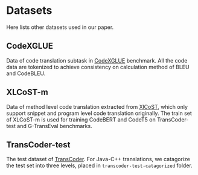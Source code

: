 # Datasets
Here lists other datasets used in our paper.

## CodeXGLUE
Data of code translation subtask in [CodeXGLUE](https://microsoft.github.io/CodeXGLUE/) benchmark. All the code data are tokenized to achieve consistency on calculation method of BLEU and CodeBLEU.

## XLCoST-m
Data of method level code translation extracted from [XlCoST](https://github.com/reddy-lab-code-research/XLCoST), which only support snippet and program level code translation originally. The train set of XLCoST-m is used for training CodeBERT and CodeT5 on TransCoder-test and G-TransEval benchmarks.

## TransCoder-test
The test dataset of [TransCoder](https://github.com/facebookresearch/CodeGen/tree/main/data/test_dataset). For Java-C++ translations, we catagorize the test set into three levels, placed in `transcoder-test-catagorized` folder.